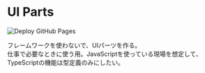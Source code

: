 # UI Parts
![Deploy GitHub Pages](https://github.com/windchime-yk/ui-parts/workflows/Deploy%20GitHub%20Pages/badge.svg)

フレームワークを使わないで、UIパーツを作る。  
仕事で必要なときに使う用。JavaScriptを使っている現場を想定して、TypeScriptの機能は型定義のみにしたい。